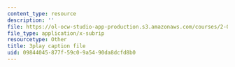 ```yaml
---
content_type: resource
description: ''
file: https://ol-ocw-studio-app-production.s3.amazonaws.com/courses/2-003sc-engineering-dynamics-fall-2011/09844045877f59c09a5490da8dcfd8b0_mB_rrEN_Ltc.vtt
file_type: application/x-subrip
resourcetype: Other
title: 3play caption file
uid: 09844045-877f-59c0-9a54-90da8dcfd8b0
---
```


